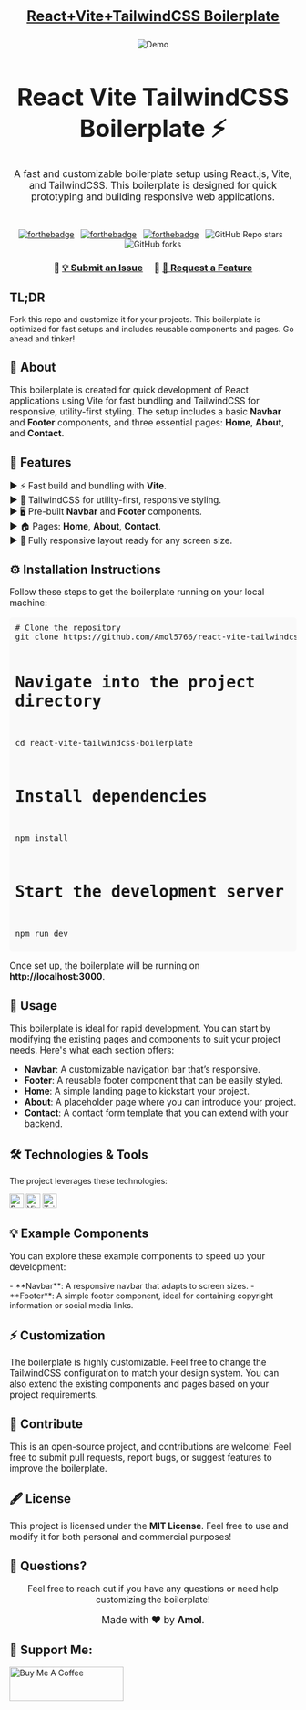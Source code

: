 <h2 align="center">
  <p align="center" style="font-size: 1.2em;"><br/>
    <a href="https://yourlink.com" target="_blank">React+Vite+TailwindCSS Boilerplate</a>
  </h2>
<div align="center">
  <img alt="Demo" src="public/meta.jpg" />
</div>

<h1 align="center" style="font-size: 3em;">React Vite TailwindCSS Boilerplate ⚡</h1>
<p align="center" style="font-size: 1.2em;">
  A fast and customizable boilerplate setup using React.js, Vite, and TailwindCSS. This boilerplate is designed for quick prototyping and building responsive web applications.
</p>

<br/>

<center>

[![forthebadge](https://forthebadge.com/images/badges/built-with-love.svg)](https://forthebadge.com) &nbsp;
[![forthebadge](https://forthebadge.com/images/badges/made-with-javascript.svg)](https://forthebadge.com) &nbsp;
[![forthebadge](https://forthebadge.com/images/badges/open-source.svg)](https://forthebadge.com) &nbsp;
![GitHub Repo stars](https://img.shields.io/github/stars/Amol5766/react-vite-tailwindcss-Boilerplate-?color=blue&logo=github&style=for-the-badge) &nbsp;
![GitHub forks](https://img.shields.io/github/forks/Amol5766/react-vite-tailwindcss-Boilerplate-?color=blue&logo=github&style=for-the-badge)

</center>

<h3 align="center">
    🔹
    <a href="https://github.com/Amol5766/react-vite-tailwindcss-boilerplate/issues/new">💡 Submit an Issue</a> &nbsp; &nbsp;
    🔹
    <a href="https://github.com/Amol5766/react-vite-tailwindcss-boilerplate/pulls">🚀 Request a Feature</a>
</h3>

## TL;DR

Fork this repo and customize it for your projects. This boilerplate is optimized for fast setups and includes reusable components and pages. Go ahead and tinker!

<h2>🚀 About</h2>
<p style="font-size: 1.1em;">
  This boilerplate is created for quick development of React applications using Vite for fast bundling and TailwindCSS for responsive, utility-first styling. The setup includes a basic <strong>Navbar</strong> and <strong>Footer</strong> components, and three essential pages: <strong>Home</strong>, <strong>About</strong>, and <strong>Contact</strong>.
</p>

<h2>🌟 Features</h2>
<p align="left" style="font-size: 1.1em;">
  ▶ ⚡ Fast build and bundling with <strong>Vite</strong>.</br>
  ▶ 🎨 TailwindCSS for utility-first, responsive styling.</br>
  ▶ 🖥 Pre-built <strong>Navbar</strong> and <strong>Footer</strong> components.</br>
  ▶ 🏠 Pages: <strong>Home</strong>, <strong>About</strong>, <strong>Contact</strong>.</br>
  ▶ 📱 Fully responsive layout ready for any screen size.</br>
</p>

<h2>⚙️ Installation Instructions</h2>
<p style="font-size: 1.1em;">
  Follow these steps to get the boilerplate running on your local machine:
</p>
<pre style="background: #f9f9f9; border-radius: 5px; padding: 10px;">
# Clone the repository
git clone https://github.com/Amol5766/react-vite-tailwindcss-boilerplate.git

# Navigate into the project directory
cd react-vite-tailwindcss-boilerplate

# Install dependencies
npm install

# Start the development server
npm run dev
</pre>
<p style="font-size: 1.1em;">
  Once set up, the boilerplate will be running on <strong>http://localhost:3000</strong>.
</p>

<h2>🎨 Usage</h2>
<p style="font-size: 1.1em;">
  This boilerplate is ideal for rapid development. You can start by modifying the existing pages and components to suit your project needs. Here's what each section offers:
</p>

<ul style="font-size: 1.1em;">
  <li><strong>Navbar</strong>: A customizable navigation bar that’s responsive.</li>
  <li><strong>Footer</strong>: A reusable footer component that can be easily styled.</li>
  <li><strong>Home</strong>: A simple landing page to kickstart your project.</li>
  <li><strong>About</strong>: A placeholder page where you can introduce your project.</li>
  <li><strong>Contact</strong>: A contact form template that you can extend with your backend.</li>
</ul>

<h2>🛠️ Technologies & Tools</h2>
<p>
  The project leverages these technologies:
</p>

<img alt="React" src="https://img.shields.io/badge/React-20232A?style=for-the-badge&logo=react&logoColor=61DAFB" height="25px"/>
<img alt="Vite" src="https://img.shields.io/badge/Vite-%23646CFF.svg?style=for-the-badge&logo=vite&logoColor=white" height="25px"/>
<img alt="TailwindCSS" src="https://img.shields.io/badge/Tailwind_CSS-38B2AC?style=for-the-badge&logo=tailwind-css&logoColor=white" height="25px"/>

<h2>💡 Example Components</h2>
<p style="font-size: 1.1em;">
  You can explore these example components to speed up your development:
</p>
- **Navbar**: A responsive navbar that adapts to screen sizes.
- **Footer**: A simple footer component, ideal for containing copyright information or social media links.

<h2>⚡ Customization</h2>
<p style="font-size: 1.1em;">
  The boilerplate is highly customizable. Feel free to change the TailwindCSS configuration to match your design system. You can also extend the existing components and pages based on your project requirements.
</p>

<h2>🙌 Contribute</h2>
<p style="font-size: 1.1em;">
  This is an open-source project, and contributions are welcome! Feel free to submit pull requests, report bugs, or suggest features to improve the boilerplate.
</p>

<h2>🖋 License</h2>
<p style="font-size: 1.1em;">
  This project is licensed under the <strong>MIT License</strong>. Feel free to use and modify it for both personal and commercial purposes!
</p>

<h2>📧 Questions?</h2>
<p align="center" style="font-size: 1.1em;">Feel free to reach out if you have any questions or need help customizing the boilerplate!</p>

<p align="center" style="font-size: 1.2em;">Made with ❤️ by <strong>Amol</strong>.</p>

## 🤝 Support Me:
<a href="https://buymeacoffee.com/amol.m" target="_blank"><img src="https://cdn.buymeacoffee.com/buttons/v2/default-violet.png" alt="Buy Me A Coffee" height="60px" width="200px"></a>
